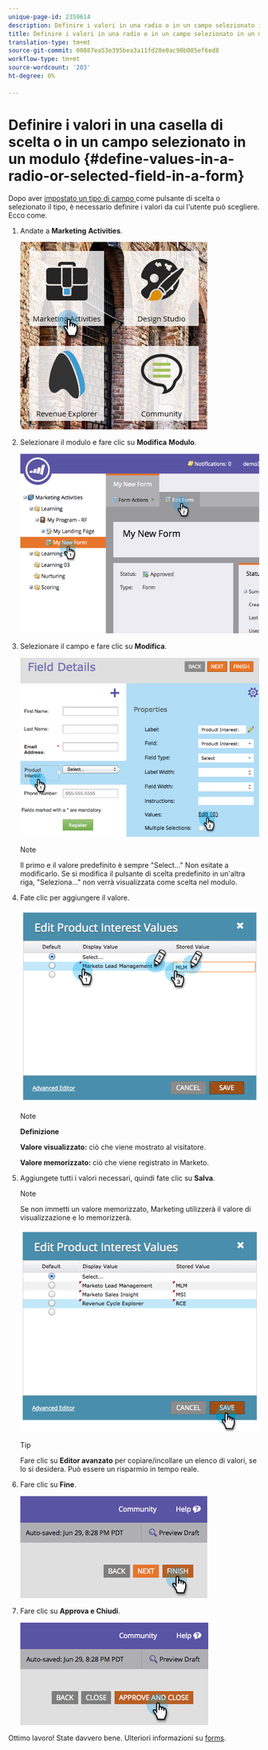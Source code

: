 ```yaml
---
unique-page-id: 2359614
description: Definire i valori in una radio o in un campo selezionato in un modulo - Documenti Marketo - Documentazione prodotto
title: Definire i valori in una radio o in un campo selezionato in un modulo
translation-type: tm+mt
source-git-commit: 00887ea53e395bea3a11fd28e0ac98b085ef6ed8
workflow-type: tm+mt
source-wordcount: '203'
ht-degree: 0%

---
```



# Definire i valori in una casella di scelta o in un campo selezionato in un modulo {#define-values-in-a-radio-or-selected-field-in-a-form}

Dopo aver [impostato un tipo di campo ](../../../../product-docs/administration/field-management/change-the-type-of-a-marketo-custom-field.md) come pulsante di scelta o selezionato il tipo, è necessario definire i valori da cui l&#39;utente può scegliere. Ecco come.

1. Andate a **Marketing** **Activities**.

   ![](assets/ma.png)

1. Selezionare il modulo e fare clic su **Modifica** **Modulo**.

   ![](assets/image2014-9-15-16-3a28-3a56.png)

1. Selezionare il campo e fare clic su **Modifica**.

   ![](assets/image2014-9-15-16-3a29-3a6.png)

   >[!NOTE]
   >
   >Il primo e il valore predefinito è sempre &quot;Select...&quot; Non esitate a modificarlo. Se si modifica il pulsante di scelta predefinito in un&#39;altra riga, &quot;Seleziona...&quot; non verrà visualizzata come scelta nel modulo.

1. Fate clic per aggiungere il valore.

   ![](assets/image2014-9-15-16-3a29-3a18.png)

   >[!NOTE]
   >
   >**Definizione**
   >
   >
   >**Valore visualizzato:** ciò che viene mostrato al visitatore.
   >
   >
   >**Valore memorizzato:** ciò che viene registrato in Marketo.

1. Aggiungete tutti i valori necessari, quindi fate clic su **Salva**.

   >[!NOTE]
   >
   >Se non immetti un valore memorizzato, Marketing utilizzerà il valore di visualizzazione e lo memorizzerà.

   ![](assets/image2014-9-15-16-3a29-3a30.png)

   >[!TIP]
   >
   >Fare clic su **Editor avanzato** per copiare/incollare un elenco di valori, se lo si desidera. Può essere un risparmio in tempo reale.

1. Fare clic su **Fine**.

   ![](assets/image2014-9-15-16-3a29-3a43.png)

1. Fare clic su **Approva e Chiudi**.

   ![](assets/image2014-9-15-16-3a29-3a57.png)

Ottimo lavoro! State davvero bene. Ulteriori informazioni su [forms](http://docs.marketo.com/display/docs/forms).
